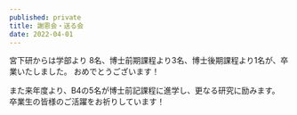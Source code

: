 ```yaml
---
published: private
title: 謝恩会・送る会
date: 2022-04-01
---
```

宮下研からは学部より 8名、博士前期課程より3名、博士後期課程より1名が、卒業いたしました。 おめでとうございます！

また来年度より、B4の5名が博士前記課程に進学し、更なる研究に励みます。 卒業生の皆様のご活躍をお祈りしています！